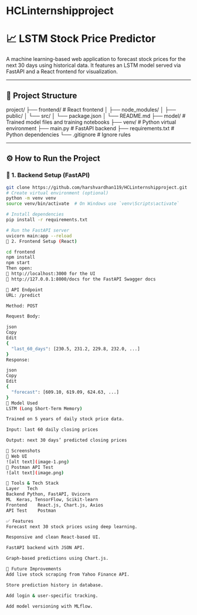 # HCLinternshipproject

# 📈 LSTM Stock Price Predictor

A machine learning-based web application to forecast stock prices for the next 30 days using historical data. It features an LSTM model served via FastAPI and a React frontend for visualization.

---

## 📁 Project Structure

project/
├── frontend/ # React frontend
│ ├── node_modules/
│ ├── public/
│ └── src/
│ └── package.json
│ └── README.md
├── model/ # Trained model files and training notebooks
├── venv/ # Python virtual environment
├── main.py # FastAPI backend
├── requirements.txt # Python dependencies
└── .gitignore # Ignore rules

---

## ⚙️ How to Run the Project

### 🔹 1. Backend Setup (FastAPI)

```bash
git clone https://github.com/harshvardhan119/HCLinternshipproject.git
# Create virtual environment (optional)
python -m venv venv
source venv/bin/activate  # On Windows use `venv\Scripts\activate`

# Install dependencies
pip install -r requirements.txt

# Run the FastAPI server
uvicorn main:app --reload
🔹 2. Frontend Setup (React)

cd frontend
npm install
npm start
Then open:
🔗 http://localhost:3000 for the UI
🔗 http://127.0.0.1:8000/docs for the FastAPI Swagger docs

📨 API Endpoint
URL: /predict

Method: POST

Request Body:

json
Copy
Edit
{
  "last_60_days": [230.5, 231.2, 229.8, 232.0, ...]
}
Response:

json
Copy
Edit
{
  "forecast": [609.10, 619.09, 624.63, ...]
}
🧠 Model Used
LSTM (Long Short-Term Memory)

Trained on 5 years of daily stock price data.

Input: last 60 daily closing prices

Output: next 30 days’ predicted closing prices

📸 Screenshots
🔷 Web UI
![alt text](image-1.png)
🔷 Postman API Test
![alt text](image.png)

🔧 Tools & Tech Stack
Layer	Tech
Backend	Python, FastAPI, Uvicorn
ML	Keras, TensorFlow, Scikit-learn
Frontend	React.js, Chart.js, Axios
API Test	Postman

✅ Features
Forecast next 30 stock prices using deep learning.

Responsive and clean React-based UI.

FastAPI backend with JSON API.

Graph-based predictions using Chart.js.

📌 Future Improvements
Add live stock scraping from Yahoo Finance API.

Store prediction history in database.

Add login & user-specific tracking.

Add model versioning with MLflow.